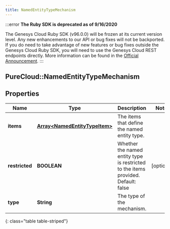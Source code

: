 ```yaml
---
title: NamedEntityTypeMechanism
---
```


:::error
**The Ruby SDK is deprecated as of 9/16/2020**

The Genesys Cloud Ruby SDK (v96.0.0) will be frozen at its current version level. Any new enhancements to our API or bug fixes will not be backported. If you do need to take advantage of new features or bug fixes outside the Genesys Cloud Ruby SDK, you will need to use the Genesys Cloud REST endpoints directly. More information can be found in the [Official Announcement](https://developer.mypurecloud.com/forum/t/announcement-genesys-cloud-ruby-sdk-end-of-life/8850).
:::


## PureCloud::NamedEntityTypeMechanism

## Properties

|Name | Type | Description | Notes|
|------------ | ------------- | ------------- | -------------|
| **items** | [**Array&lt;NamedEntityTypeItem&gt;**](NamedEntityTypeItem.html) | The items that define the named entity type. | |
| **restricted** | **BOOLEAN** | Whether the named entity type is restricted to the items provided. Default: false | [optional] |
| **type** | **String** | The type of the mechanism. | |
{: class="table table-striped"}


